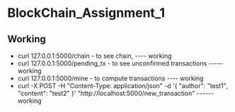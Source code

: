 # BlockChain_Assignment_1

## Working
- curl 127.0.0.1:5000/chain - to see chain, ---- working
- curl 127.0.0.1:5000/pending_tx - to see unconfirmed transactions ----- working
- curl 127.0.0.1:5000/mine - to compute transactions ---- working
- curl -X POST -H "Content-Type: application/json" -d '{
 "author": "test1",
 "content": "test2"
}' "http://localhost:5000/new_transaction"  ------working